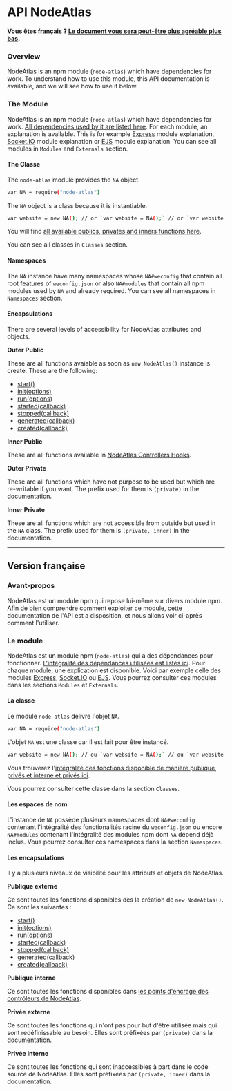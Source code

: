 # API NodeAtlas #

**Vous êtes français ? [Le document vous sera peut-être plus agréable plus bas](#version-francaise).**



### Overview ###

NodeAtlas is an npm module (`node-atlas`) which have dependencies for work. To understand how to use this module, this API documentation is available, and we will see how to use it below.

### The Module ###

NodeAtlas is an npm module (`node-atlas`) which have dependencies for work. [All dependencies used by it are listed here](./module-node-atlas.html/). For each module, an explanation is available. This is for example [Express](./NA_modules.external_express.html) module explanation, [Socket.IO](./NA_modules.external_socketio.html) module explanation or [EJS](./NA_modules.external_ejs.html) module explanation. You can see all modules in `Modules` and `Externals` section.

#### The Classe ####

The `node-atlas` module provides the `NA` object.

```bash
var NA = require("node-atlas")
```

The `NA` object is a class because it is instantiable.

```bash
var website = new NA(); // or `var website = NA();` // or `var website = require("node-atlas")();`
```

You will find [all available publics, privates and inners functions here](./NA.html).

You can see all classes in `Classes` section.

#### Namespaces ####

The `NA` instance have many namespaces whose `NA#weconfig` that contain all root features of `weconfig.json` or also `NA#modules` that contain all npm modules used by `NA` and already required. You can see all namespaces in `Namespaces` section.

#### Encapsulations ####

There are several levels of accessibility for NodeAtlas attributes and objects.

**Outer Public**

These are all functions avaiable as soon as `new NodeAtlas()` instance is create. These are the following:

- [start()](./NA.html#start)
- [init(options)](./NA.html#init)
- [run(options)](./NA.html#run)
- [started(callback)](./NA.html#started)
- [stopped(callback)](./NA.html#stopped)
- [generated(callback)](./NA.html#generated)
- [created(callback)](./NA.html#created)

**Inner Public**

These are all functions available in [NodeAtlas Controllers Hooks](./NA_controllers%255B%255D.html).

**Outer Private**

These are all functions which have not purpose to be used but which are re-writable if you want. The prefix used for them is `(private)` in the documentation.

**Inner Private**

These are all functions which are not accessible from outside but used in the `NA` class. The prefix used for them is `(private, inner)` in the documentation.

-----

<div id="version-francaise"></div>

## Version française ##

### Avant-propos ###

NodeAtlas est un module npm qui repose lui-même sur divers module npm. Afin de bien comprendre comment exploiter ce module, cette documentation de l'API est a disposition, et nous allons voir ci-après comment l'utiliser.

### Le module ###

NodeAtlas est un module npm (`node-atlas`) qui a des dépendances pour fonctionner. [L'intégralité des dépendances utilisées est listés ici](./module-node-atlas.html/). Pour chaque module, une explication est disponible. Voici par exemple celle des modules [Express](./NA_modules.external_express.html), [Socket.IO](./NA_modules.external_socketio.html) ou [EJS](./NA_modules.external_ejs.html). Vous pourrez consulter ces modules dans les sections `Modules` et `Externals`.

#### La classe ####

Le module `node-atlas` délivre l'objet `NA`.

```bash
var NA = require("node-atlas")
```

L'objet `NA` est une classe car il est fait pour être instancé.

```bash
var website = new NA(); // ou `var website = NA();` // ou `var website = require("node-atlas")();`
```

Vous trouverez l'[intégralité des fonctions disponible de manière publique, privés et interne et privés ici](./NA.html).

Vous pourrez consulter cette classe dans la section `Classes`.

#### Les espaces de nom ####

L'instance de `NA` possède plusieurs namespaces dont `NA#weconfig` contenant l'intégralité des fonctionalités racine du `weconfig.json` ou encore `NA#modules` contenant l'intégralité des modules npm dont `NA` dépend déjà inclus. Vous pourrez consulter ces namespaces dans la section `Namespaces`.

#### Les encapsulations ####

Il y a plusieurs niveaux de visibilité pour les attributs et objets de NodeAtlas.

**Publique externe**

Ce sont toutes les fonctions disponibles dès la création de `new NodeAtlas()`. Ce sont les suivantes :

- [start()](./NA.html#start)
- [init(options)](./NA.html#init)
- [run(options)](./NA.html#run)
- [started(callback)](./NA.html#started)
- [stopped(callback)](./NA.html#stopped)
- [generated(callback)](./NA.html#generated)
- [created(callback)](./NA.html#created)

**Publique interne**

Ce sont toutes les fonctions disponibles dans [les points d'encrage des contrôleurs de NodeAtlas](./NA_controllers%255B%255D.html).

**Privée externe**

Ce sont toutes les fonctions qui n'ont pas pour but d'être utilisée mais qui sont redéfinissable au besoin. Elles sont préfixées par `(private)` dans la documentation.

**Privée interne**

Ce sont toutes les fonctions qui sont inaccessibles à part dans le code source de NodeAtlas. Elles sont préfixées par `(private, inner)` dans la documentation.